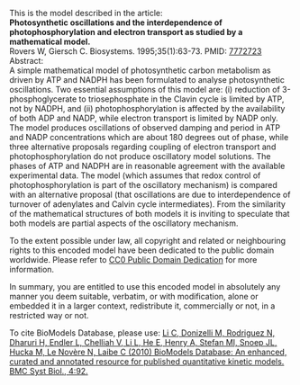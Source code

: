 

This is the model described in the article:  
**Photosynthetic oscillations and the interdependence of photophosphorylation and electron transport as studied by a mathematical model.**   
Rovers W, Giersch C. Biosystems. 1995;35(1):63-73. PMID:
[7772723](http://www.ncbi.nlm.nih.gov/pubmed/7772723)  
Abstract:  
A simple mathematical model of photosynthetic carbon metabolism as driven by
ATP and NADPH has been formulated to analyse photosynthetic oscillations. Two
essential assumptions of this model are: (i) reduction of 3-phosphoglycerate
to triosephosphate in the Clavin cycle is limited by ATP, not by NADPH, and
(ii) photophosphorylation is affected by the availability of both ADP and
NADP, while electron transport is limited by NADP only. The model produces
oscillations of observed damping and period in ATP and NADP concentrations
which are about 180 degrees out of phase, while three alternative proposals
regarding coupling of electron transport and photophosphorylation do not
produce oscillatory model solutions. The phases of ATP and NADPH are in
reasonable agreement with the available experimental data. The model (which
assumes that redox control of photophosphorylation is part of the oscillatory
mechanism) is compared with an alternative proposal (that oscillations are due
to interdependence of turnover of adenylates and Calvin cycle intermediates).
From the similarity of the mathematical structures of both models it is
inviting to speculate that both models are partial aspects of the oscillatory
mechanism.

  

To the extent possible under law, all copyright and related or neighbouring
rights to this encoded model have been dedicated to the public domain
worldwide. Please refer to [CC0 Public Domain
Dedication](http://creativecommons.org/publicdomain/zero/1.0/) for more
information.

In summary, you are entitled to use this encoded model in absolutely any
manner you deem suitable, verbatim, or with modification, alone or embedded it
in a larger context, redistribute it, commercially or not, in a restricted way
or not.

To cite BioModels Database, please use: [Li C, Donizelli M, Rodriguez N,
Dharuri H, Endler L, Chelliah V, Li L, He E, Henry A, Stefan MI, Snoep JL,
Hucka M, Le Novère N, Laibe C (2010) BioModels Database: An enhanced, curated
and annotated resource for published quantitative kinetic models. BMC Syst
Biol., 4:92.](http://www.ncbi.nlm.nih.gov/pubmed/20587024)

